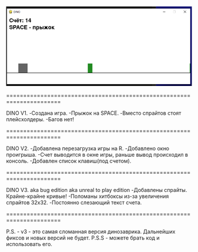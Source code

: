 ![Описание изображения](./scr.png)

======================================================================

DINO V1.
-Создана игра.
-Прыжок на SPACE.
-Вместо спрайтов стоят плейсхолдеры.
-Багов нет!

======================================================================

DINO V2.
-Добавлена перезагрузка игры на R.
-Добавлено окно проигрыша.
-Счет выводится в окне игры, раньше вывод происходил в консоль.
-Добавлен список клавиш(под счетом).

======================================================================

DINO V3. aka bug edition aka unreal to play edition
-Добавлены спрайты. Крайне-крайне кривые!
-Поломаны хитбоксы из-за увеличения спрайтов 32x32.
-Постоянно слезающий текст счета.

======================================================================

P.S. - v3 - это самая сломанная версия динозаврика. Дальнейших фиксов и новых версий не будет.
P.S.S - можете брать код и использовать его.
